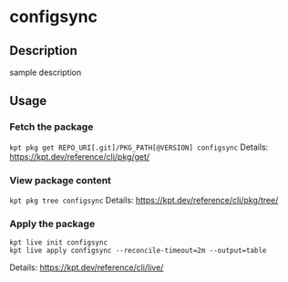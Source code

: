# configsync

## Description
sample description

## Usage

### Fetch the package
`kpt pkg get REPO_URI[.git]/PKG_PATH[@VERSION] configsync`
Details: https://kpt.dev/reference/cli/pkg/get/

### View package content
`kpt pkg tree configsync`
Details: https://kpt.dev/reference/cli/pkg/tree/

### Apply the package
```
kpt live init configsync
kpt live apply configsync --reconcile-timeout=2m --output=table
```
Details: https://kpt.dev/reference/cli/live/
